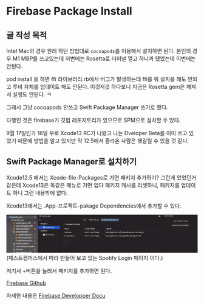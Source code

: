 # Firebase Package Install

## 글 작성 목적
Intel Mac의 경우 원래 하던 방법대로 `cocoapods`를 이용해서 설치하면 된다. 본인의 경우 M1 MBP를 쓰고있는데 저번에는 Rosetta로 터미널 열고 하니까 됐었는데 이번에는 안된다. 

pod install 을 하면 ffi 라이브러리.rb에서 버그가 발생하는데 ffi를 뭐 설치를 해도 안되고 루비 자체를 업데이트 해도 안된다. 이것저것 하다보니 지금은 Rosetta gem은 깨져서 실행도 안된다. ㅋ

그래서 그냥 cocoapods 안쓰고 Swift Package Manager 쓰기로 했다.

다행인 것은 firebase가 깃헙 레포지토리가 있으므로 SPM으로 설치할 수 있다.

9월 17일인가 16일 부로 Xcode13 RC가 나왔고 나는 Dveloper Beta를 이미 쓰고 있었기 때문에 방법을 알고 있지만
막 12.5에서 올라온 사람은 헷갈릴 수 있을 것 같다.

## Swift Package Manager로 설치하기
Xcode12.5 에서는 Xcode-file-Packages로 가면 패키지 추가하기? 그런게 있었던거 같은데 Xcode13은 똑같은 메뉴로 가면 없다 패키지 캐시를 리셋하니, 패키지를 업데이트 하니 그런 내용밖에 없다.

Xcode13에서는 .App-프로젝트-pakage Dependencies에서 추가할 수 있다.

![SPMWhich](Source/SPM.png)
(패스트캠퍼스에서 따라 만들어 보고 있는 Spotify Login 페이지 이다.)

저기서 +버튼을 눌러서 패키지를 추가하면 된다.

[Firebase Github](https://github.com/firebase/firebase-ios-sdk.git)

자세한 내용은 [Firebase Developoer Docu](https://firebase.google.com/docs/ios/setup?authuser=0)
